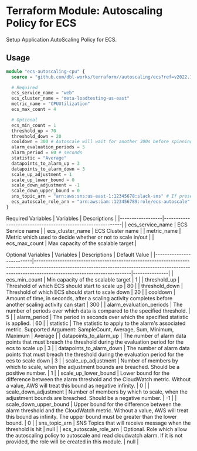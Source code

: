 # Terraform Module: Autoscaling Policy for ECS

Setup Application AutoScaling Policy for ECS.


## Usage

```terraform
module "ecs-autoscaling-cpu" {
  source = "github.com/dbl-works/terraform//autoscaling/ecs?ref=v2022.10.04"

  # Required
  ecs_service_name = "web"
  ecs_cluster_name = "meta-loadtesting-us-east"
  metric_name = "CPUUtilization"
  ecs_max_count = 4

  # Optional
  ecs_min_count = 1
  threshold_up = 70
  threshold_down = 20
  cooldown = 300 # Autoscale will wait for another 300s before spinning more task (if the threshold still exceed the value)
  alarm_evaluation_periods = 5
  alarm_period = 60 # seconds
  statistic = "Average"
  datapoints_to_alarm_up = 3
  datapoints_to_alarm_down = 3
  scale_up_adjustment = 1
  scale_up_lower_bound = 0
  scale_down_adjustment = -1
  scale_down_upper_bound = 0
  sns_topic_arn = "arn:aws:sns:us-east-1:12345678:slack-sns" # If present, it will send notifications to the SNS topics when the alarm is triggered
  ecs_autoscale_role_arn = "arn:aws:iam::123456789:role/ecs-autoscale"
}
```

Required Variables
| Variables        | Descriptions                                               |
|------------------|------------------------------------------------------------|
| ecs_service_name | ECS Service name                                           |
| ecs_cluster_name | ECS Cluster name                                           |
| metric_name      | Metric which used to decide whether or not to scale in/out |
| ecs_max_count    | Max capacity of the scalable target                        |


Optional Variables
| Variables                | Descriptions                                                                                                                                                                                        | Default Value |
|--------------------------|-----------------------------------------------------------------------------------------------------------------------------------------------------------------------------------------------------|---------------|
| ecs_min_count            | Min capacity of the scalable target                                                                                                                                                                 | 1             |
| threshold_up             | Threshold of which ECS should start to scale up                                                                                                                                                     | 80            |
| threshold_down           | Threshold of which ECS should start to scale down                                                                                                                                                   | 20            |
| cooldown                 | Amount of time, in seconds, after a scaling activity completes before another scaling activity can start                                                                                            | 300           |
| alarm_evaluation_periods | The number of periods over which data is compared to the specified threshold.                                                                                                                       | 5             |
| alarm_period             | The period in seconds over which the specified statistic is applied.                                                                                                                                | 60            |
| statistic                | The statistic to apply to the alarm's associated metric. Supported Argument: SampleCount, Average, Sum, Minimum, Maximum                                                                            | Average       |
| datapoints_to_alarm_up   | The number of alarm data points that must breach the threshold during the evaluation period for the ecs to scale up                                                                                 | 3             |
| datapoints_to_alarm_down | The number of alarm data points that must breach the threshold during the evaluation period for the ecs to scale down                                                                               | 3             |
| scale_up_adjustment      | Number of members by which to scale, when the adjustment bounds are breached. Should be a positive number.                                                                                          | 1             |
| scale_up_lower_bound     | Lower bound for the difference between the alarm threshold and the CloudWatch metric. Without a value, AWS will treat this bound as negative infinity.                                              | 0             |
| scale_down_adjustment    | Number of members by which to scale, when the adjustment bounds are breached. Should be a negative number.                                                                                          | -1            |
| scale_down_upper_bound   | Upper bound for the difference between the alarm threshold and the CloudWatch metric. Without a value, AWS will treat this bound as infinity. The upper bound must be greater than the lower bound. | 0             |
| sns_topic_arn            | SNS Topics that will receive message when the threshold is hit                                                                                                                                      | null          |
| ecs_autoscale_role_arn   | Optional. Role which allow the autoscaling policy to autoscale and read cloudwatch alarm. If it is not provided, the role will be created in this module.                                           | null          |
